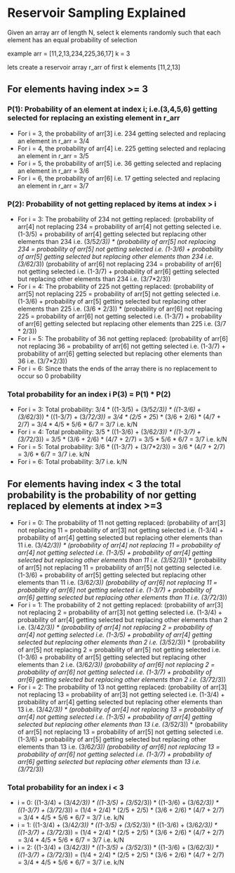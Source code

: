 # Reservoir Sampling Explained

Given an array arr of length N, select k elements randomly such that each element has an equal probability of selection

example arr = [11,2,13,234,225,36,17]
k = 3

lets create a reservoir array r_arr of first k elements [11,2,13]

## For elements having index >= 3

### P(1): Probability of an element at index i; i.e.(3,4,5,6) getting selected for replacing an existing element in r_arr

* For i = 3, the probability of arr[3] i.e. 234 getting selected and replacing an element in r_arr = 3/4
* For i = 4, the probability of arr[4] i.e. 225 getting selected and replacing an element in r_arr = 3/5
* For i = 5, the probability of arr[5] i.e. 36 getting selected and replacing an element in r_arr = 3/6
* For i = 6, the probability of arr[6] i.e. 17 getting selected and replacing an element in r_arr = 3/7

### P(2): Probability of not getting replaced by items at index > i
 
* For i = 3:
 The probability of 234 not getting replaced:
    (probability of arr[4] not replacing 234 = probability of arr[4] not getting selected i.e. (1-3/5) + probability of arr[4] getting selected but replacing other elements than 234 i.e. (3/5*2/3)) * 
    (probability of arr[5] not replacing 234 = probability of arr[5] not getting selected i.e. (1-3/6) + probability of arr[5] getting selected but replacing other elements than 234 i.e. (3/6*2/3))
    (probability of arr[6] not replacing 234 = probability of arr[6] not getting selected i.e. (1-3/7) + probability of arr[6] getting selected but replacing other elements than 234 i.e. (3/7*2/3))
* For i = 4:
 The probability of 225 not getting replaced:
    (probability of arr[5] not replacing 225 = probability of arr[5] not getting selected i.e. (1-3/6) + probability of arr[5] getting selected but replacing other elements than 225 i.e. (3/6 * 2/3)) * 
    (probability of arr[6] not replacing 225 = probability of arr[6] not getting selected i.e. (1-3/7) + probability of arr[6] getting selected but replacing other elements than 225 i.e. (3/7 * 2/3))  
* For i = 5:
 The probability of 36 not getting replaced:
    (probability of arr[6] not replacing 36 = probability of arr[6] not getting selected i.e. (1-3/7) + probability of arr[6] getting selected but replacing other elements than 36 i.e. (3/7*2/3))  
* For i = 6:
 Since thats the ends of the array there is no replacement to occur so 0 probability

### Total probability for an index i P(3) = P(1) * P(2)

* For i = 3:
 Total probability:
  3/4 * ((1-3/5) + (3/5*2/3)) * ((1-3/6) + (3/6*2/3)) * ((1-3/7) + (3/7*2/3)) = 3/4 * (2/5 + 2*5) * (3/6 + 2/6) * (4/7 + 2/7) = 3/4 * 4/5 * 5/6 * 6/7 = 3/7 i.e. k/N
* For i = 4:
 Total probability:
  3/5 * ((1-3/6) + (3/6*2/3)) * ((1-3/7) + (3/7*2/3)) = 3/5 * (3/6 + 2/6) * (4/7 + 2/7) = 3/5 * 5/6 * 6/7 = 3/7 i.e. k/N
* For i = 5:
 Total probability:
  3/6 * ((1-3/7) + (3/7*2/3)) = 3/6 * (4/7 + 2/7) = 3/6 * 6/7 = 3/7 i.e. k/N
* For i = 6:
 Total probability:
  3/7 i.e. k/N

## For elements having index < 3 the total probability is the probability of nor getting replaced by elements at index >=3

* For i = 0:
 The probability of 11 not getting replaced:
    (probability of arr[3] not replacing 11 = probability of arr[3] not getting selected i.e. (1-3/4) + probability of arr[4] getting selected but replacing other elements than 11 i.e. (3/4*2/3)) *
    (probability of arr[4] not replacing 11 = probability of arr[4] not getting selected i.e. (1-3/5) + probability of arr[4] getting selected but replacing other elements than 11 i.e. (3/5*2/3)) * 
    (probability of arr[5] not replacing 11 = probability of arr[5] not getting selected i.e. (1-3/6) + probability of arr[5] getting selected but replacing other elements than 11 i.e. (3/6*2/3))
    (probability of arr[6] not replacing 11 = probability of arr[6] not getting selected i.e. (1-3/7) + probability of arr[6] getting selected but replacing other elements than 11 i.e. (3/7*2/3))
* For i = 1:
 The probability of 2 not getting replaced:
    (probability of arr[3] not replacing 2 = probability of arr[3] not getting selected i.e. (1-3/4) + probability of arr[4] getting selected but replacing other elements than 2 i.e. (3/4*2/3)) *
    (probability of arr[4] not replacing 2 = probability of arr[4] not getting selected i.e. (1-3/5) + probability of arr[4] getting selected but replacing other elements than 2 i.e. (3/5*2/3)) * 
    (probability of arr[5] not replacing 2 = probability of arr[5] not getting selected i.e. (1-3/6) + probability of arr[5] getting selected but replacing other elements than 2 i.e. (3/6*2/3))
    (probability of arr[6] not replacing 2 = probability of arr[6] not getting selected i.e. (1-3/7) + probability of arr[6] getting selected but replacing other elements than 2 i.e. (3/7*2/3))
* For i = 2:
 The probability of 13 not getting replaced:
    (probability of arr[3] not replacing 13 = probability of arr[3] not getting selected i.e. (1-3/4) + probability of arr[4] getting selected but replacing other elements than 13 i.e. (3/4*2/3)) *
    (probability of arr[4] not replacing 13 = probability of arr[4] not getting selected i.e. (1-3/5) + probability of arr[4] getting selected but replacing other elements than 13 i.e. (3/5*2/3)) * 
    (probability of arr[5] not replacing 13 = probability of arr[5] not getting selected i.e. (1-3/6) + probability of arr[5] getting selected but replacing other elements than 13 i.e. (3/6*2/3))
    (probability of arr[6] not replacing 13 = probability of arr[6] not getting selected i.e. (1-3/7) + probability of arr[6] getting selected but replacing other elements than 13 i.e. (3/7*2/3))


### Total probability for an index i < 3

* i = 0:
   ((1-3/4) + (3/4*2/3)) * ((1-3/5) + (3/5*2/3)) * ((1-3/6) + (3/6*2/3)) * ((1-3/7) + (3/7*2/3)) = (1/4 + 2/4) * (2/5 + 2/5) * (3/6 + 2/6) * (4/7 + 2/7) = 3/4 * 4/5 * 5/6 * 6/7 = 3/7 i.e. k/N
* i = 1:
   ((1-3/4) + (3/4*2/3)) * ((1-3/5) + (3/5*2/3)) * ((1-3/6) + (3/6*2/3)) * ((1-3/7) + (3/7*2/3)) = (1/4 + 2/4) * (2/5 + 2/5) * (3/6 + 2/6) * (4/7 + 2/7) = 3/4 * 4/5 * 5/6 * 6/7 = 3/7 i.e. k/N
* i = 2:
   ((1-3/4) + (3/4*2/3)) * ((1-3/5) + (3/5*2/3)) * ((1-3/6) + (3/6*2/3)) * ((1-3/7) + (3/7*2/3)) = (1/4 + 2/4) * (2/5 + 2/5) * (3/6 + 2/6) * (4/7 + 2/7) = 3/4 * 4/5 * 5/6 * 6/7 = 3/7 i.e. k/N
